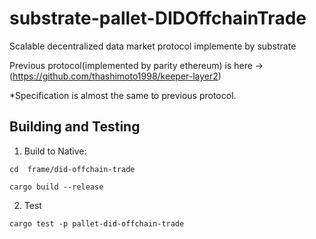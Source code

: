 # substrate-pallet-DIDOffchainTrade

Scalable decentralized data market protocol implemente by substrate

Previous protocol(implemented by parity ethereum) is here -> (https://github.com/thashimoto1998/keeper-layer2)

*Specification is almost the same to previous protocol.

## Building and Testing
1. Build to Native:

```
cd  frame/did-offchain-trade

cargo build --release
```

2. Test
```
cargo test -p pallet-did-offchain-trade
```